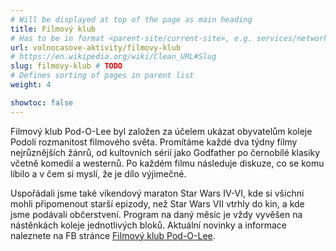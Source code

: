 ```yaml
---
# Will be displayed at top of the page as main heading
title: Filmový klub
# Has to be in format <parent-site/current-site>, e.g. services/network (notice missing slash at the beginning)
url: volnocasove-aktivity/filmovy-klub
# https://en.wikipedia.org/wiki/Clean_URL#Slug
slug: filmovy-klub # TODO
# Defines sorting of pages in parent list
weight: 4

showtoc: false
---
```

Filmový klub Pod-O-Lee byl založen za účelem ukázat obyvatelům koleje Podolí rozmanitost filmového světa. Promítáme každé dva týdny filmy nejrůznějších žánrů, od kultovních sérií jako Godfather po černobílé klasiky včetně komedií a westernů. Po každém filmu následuje diskuze, co se komu líbilo a v čem si myslí, že je dílo výjimečné. 

Uspořádali jsme také víkendový maraton Star Wars IV-VI, kde si všichni mohli připomenout starší epizody, než Star Wars VII vtrhly do kin, a kde jsme podávali občerstvení. Program na daný měsíc je vždy vyvěšen na nástěnkách koleje jednotlivých bloků. Aktuální novinky a informace naleznete na FB stránce [Filmový klub Pod-O-Lee](https://www.facebook.com/Filmov%C3%BD-Klub-Pod-O-Lee-133619003377044/timeline).

